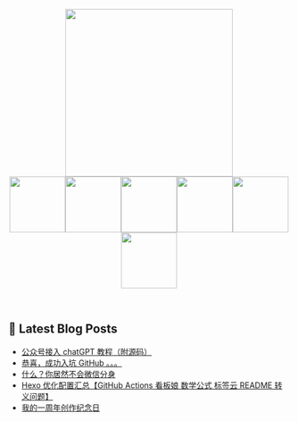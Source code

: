<!--
 * @Author: Zhepeng
 * @Date: 2023-03-28 08:00:10
 * @LastEditTime: 2023-03-28 08:02:37
-->

<p align="center">
  <img align='center' src='https://github.com/mayankchaudhary26/Cool-Readme-ideas/blob/master/data/octocat/daftpunktocat-guy.gif' width='300"'><br>
  <img src="https://media3.giphy.com/media/ln7z2eWriiQAllfVcn/200w.webp" width="100"><img src="https://i.giphy.com/media/LMt9638dO8dftAjtco/200.webp" width="100"><img src="https://i.giphy.com/media/eNAsjO55tPbgaor7ma/200w.webp" width="100"><img src="https://i.giphy.com/media/VgGthkhUvGgOit7Y9i/200.webp" width="100"><img src="https://media3.giphy.com/media/kdFc8fubgS31b8DsVu/giphy.webp" width="100"><img src="https://i.giphy.com/media/IdyAQJVN2kVPNUrojM/200.webp" width="100">
</p>
<br>



## 📕 Latest Blog Posts
<!-- BLOG-POST-LIST:START -->
- [公众号接入 chatGPT 教程（附源码）](https://pdpeng.github.io/2023/02/16/chatgpt-for-wechat/)
- [恭喜，成功入坑 GitHub 。。。](https://pdpeng.github.io/2022/07/08/github-connection-refuse/)
- [什么？你居然不会微信分身](https://pdpeng.github.io/2022/06/20/wechat-rolled/)
- [Hexo 优化配置汇总【GitHub Actions 看板娘 数学公式 标签云 README 转义问题】](https://pdpeng.github.io/2022/05/16/hexo-github-actions/)
- [我的一周年创作纪念日](https://pdpeng.github.io/2022/05/08/anniversary-creation01/)
<!-- BLOG-POST-LIST:END -->

